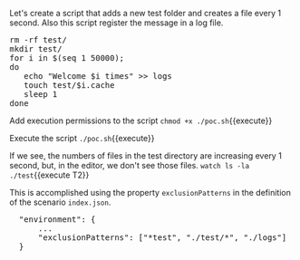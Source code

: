Let's create a script that adds a new test folder and creates a file every 1 second. Also this script register the message in a log file.

<pre class="file" data-filename="poc.sh" data-target="replace">
rm -rf test/
mkdir test/
for i in $(seq 1 50000);
do
   echo "Welcome $i times" >> logs
   touch test/$i.cache
   sleep 1
done
</pre>

Add execution permissions to the script
`chmod +x ./poc.sh`{{execute}}

Execute the script
`./poc.sh`{{execute}}

If we see, the numbers of files in the test directory are increasing every 1 second, but, in the editor, we don't see those files.
`watch ls -la ./test`{{execute T2}}

This is accomplished using the property `exclusionPatterns` in the definition of the scenario `index.json`.

<pre class="file">
  "environment": {
      ...
      "exclusionPatterns": ["*test", "./test/*", "./logs"]
  }
</pre>
